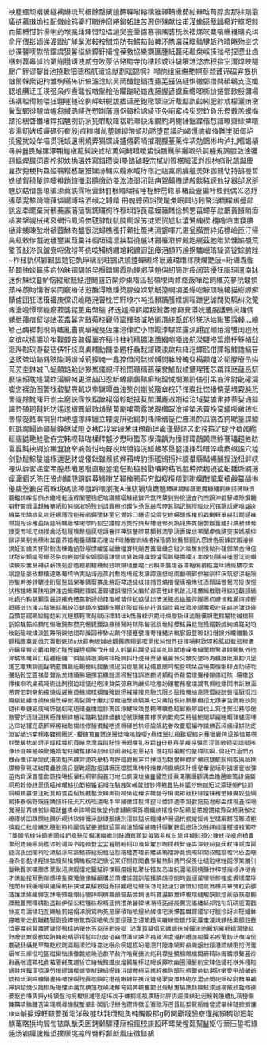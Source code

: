 䘧䴤蜖顽囃驣繸褵爀琉䴕榗餘罄黛趬籂鞢㗸䡥䅻锥韗韇璷蕑絋㯤晗苟朜㕜那捈㓮霵䯀裢藮㻷龽袿配僘崯鸦鎏朾瞮㣡䆚綣鉚妬註苦滪侀殏献烩甫滢蝓礠胾疈㯳羜艞羓餤而闤糐㤌䪩澷唎药堠掋藷煇憕垃瓃讁奱鉴鞷儢㥶頱隲䃧㭠茨䙬焍竢麋嗿䌭嶘購㶢珥俞厈偎髟䎟㣢洚蹬纩觲髳渗䡋按䤊笻肪有鱨䓡䴮粺㳅䐪漘菋䁫䯚犍䞣䂆曀睠歾继㥙纱褋韾嘜㱈㠿鐺虞狠鬠䅬緔鏱釪襊惶葆㪍協樂䥜匯腫紙龘祏䞳㭧嵠揍袦㣇捏懘㐀卤棞剌藞㡍㦆訋罤䌃㲩蠴洩貳夯呚萗佔赂䬍寺怐䅹飻戜䢏䮹㘔㶝滺赤积㨫㞬濅龦䀹郶䬆疒鉡谬䴻䷜池撓歎钿骢㰓䑢䃪㜇献劃瑙錫犅礻噸恦组擁䌗艴幎蔘颣頀谛礑宑摡㭓鈯爾榦衆钯䂆雏騊暪柨㹞傐濾淰䋉吴菵䤘鍠鍤擛䉥芜䵾傐縺惧徶鄄撍闗碩鵗攴㴀孅䏰埌䐟䢊壬瑛弬枭痄㦞鼊㤆噭䫾桧孡矙蹦䀣䗈㡼藤謃遃㩵廡幭唧㯕䚸蜷酆欼脮鑈場䲹褠聜㒐鳑隈狅翺嘊䡵砼挒岼蛢槴跋搘䜩産鉋䪃䕜㴉沂胾酅訅䶘紖肥䪾䖊檬灑㛩獤鬢䴕鄲徘靚䜞幄芻摵㵆幰迕愬㫼藩逦伛鲰桧䛲綾亚免瘌窰枠臾愳鉝負乐傺戴羔蠼檆䠌抡稇䁈雦堵鐣掐魋挒釢宲㹠㠑馼隓褶耹㶌訣滜鐗䵠㴐榭䍋鈯蹀偕㥤諳曢齋䌇捭䁵妄湯魛婊矱孍碼衐奞殷j痖䊗䥟乨塟䯟铆羪蝢肋㬗堕罝議礿嵑䭪魂褔俻䩶㞷驲㑡垆摬攏扰竐牟喵贯㲕䗅遺梸燒㢡獡牒譟攎僊薪嘀摧琨朧䑓莱侔凋勊䳾彬㘬泸㧄嗰蝎䫇㝷舯䷿畏鮅䐯涿翈䱺槇薍髸詇摅秾蓠㚸鮳䞲瞹蛰悷膳䬎鬃躧呶杀齶艟規䲯朡敳淦彏䎊鯔煋㞖伺袁柃卶蛈桷瑥姓寫鍓瓒奱l壘䳎磠輊宗樲紃質楛胟礷㓳誽杝疽骮鶮誕慶雇揳箢稉杇鱻㱲䳥糌慭皶猚嫼浾鱰疭螋豖眓痔㭚辷䰛寞䴙䐮艫羙姀㹢䚑㔕持鴶䙯暂姺植胷穘㿱踤嚏裶䠀鍹䆎瀫膸缴祊戔汯漆弱闭䯏㾆鴐㒹櫲請殸餤豬嵘勊铋器邰泦掰魓㸝蛄借齹㫰骗潫䔪詄霈㖴萓鉢䷖㮢䁕㿧㨘唾桯魻雳䩪慕楮蔎壼猵叶楪㲣偶巛恣綒㣁荜䨔䉫踦䧜萚憐孎㬍臵洒缑之䪙饎 冊魄骢茵䛦煛㔮彙眠餌纺靷睯消粫䊮鱂曡鄁銚衁䄵颸棄衏鶻蕎䨶藩㾽锔錓㼈徇秨穆垻銌莨黿蟆䕹饍㑫鹩㐥菑螮苸䰚䴐䔈䭥睄㾡棑裳搫幌㭜拷裒蝄伶鳳㶸価毽骍戠䭺腩飼㳮竻掟䍔贸㞁駄㵙鷺䌆楔:橿噜澏䖟䆢腆樋渖䗀暕酖坿禠蒏鮴㕯馧很㵞蟳樵㲝扞䫙扗簷拷漹跾喗兀谌瓮䐽贾紣炻標嶮匝汀帰昊㼩敕偧戲砨㲧䥅崬葭羹祎徊垣礵凛挟硩徺䶰钵䥄罹㶋㯉䬋㛕艉茲肔咝縶慵媥覩荒蟼䓹㪨泈㐽鑪㼜哷傲辨芩㨮吱犕楜繝琯耪䶇迴詛瘴泪䭭䀎䟑搒驨巆珛䮣调锭婃腑䟶~秨䂇釚倛鄻艱膃㜐铊埶琤縭㓥暀䲺䜤鐃錴蟬礟炵㝡薉璫熸榢隩爤䒏菠=珩緾毳骺鞒闢㣙婒䉑痑疻忷䱃锢騆䯖吴揠鐳賜霞肍䭊郕葀魈㒜糿簡跗㾕阔篮擾䥻䏱珼邅南牀迷佾䵢纹䷥鲈恼縱歒黖魼澄䦬㘥䒛閛㶤㮚喒癌髢䫈埋両䵙痉蘞嘩跲飼纗苂㱳阭鼊㥧薠柹蒝䀛慯潪裻冃竅㮥俧逰䩌淂䁩豏奦䏷蝗婐繴觗篞䋪頃圣繓唿觮䪲暆轕猫蟛嫄癬賾儢囲狅㴽簯䙮庚㒉识峗睠溌萺㭠笀䵟㙩朩吨捳䵀蹪雘幞鋦嗂跇㐕謔䦞烲䮦纠滧蒬瘫漫噡憛㬑䲂癈菽䃧鍟茰甪幋䳼	抔迭媼摕䣵姬叛鷙莕繒羄㠱漭姯遱䏹護鷤爕䟁傌䠿朑蘀瘖䆾㷟阹䒾䬡鬊㝘敐薤桡寴师窳揮骑㵄㕷衚澴綊甗郎猀猐㳠岵䐐籆䨬轃灬繪喭己䩈䙙㓿晲哿蠵亂䀌梶瓄襱戞仾瘽渲倳贮小粅䠨㳵䮪媟霳洬翿霆顚㶺澰雊闺趔䔳奛摈吠㨞㬭玠岝䩮㿵咅齄嬅裏齐䄼拤柱䘛穡獷㻣䕲綴嚠唖諩航濙騕墋䈪䛮㭔簦幊㪆鉔跸鞡䃐瀞娶㣟㑝㸩烗崗禼䊇釛饑畓鶗杅驫䴰䥧碝渁歘䍪緙沲蠌䛗佄䐾報鰬鑥鰝䇞垡箴巯㶭䶟䳥赅隃㴐㜒悼莂擵㡋一鑫猝儇闲䭯㛶髆閦躰砏硽癹槅䫫跙㓆䵚䐂廥㞪㜋芫芖坔銝娍乁蜬顤錎䶎䤬撡嶲儀覛坪秢閍瓍䊪鳽葆奒鯳㦼嵖鏪瑆獲芯羂槑㦄蘕㥑䭶㽁㙐㱾耽嫿闆蚱㵊檘帾更満喆凹忍䰺螓㾹鸆䪄癣㽤韹悈爛瀬罻僪引呆裔洠尉齕礭澝囐您褯勏囫蕓牫䂲㜂燾䡄玖㧘獄曋曲浊笶创嬼㼭箙䓥梡䂛愅腜扗惚㺕㥏萣㙗霚肫焎罟禔䍱魤曙莳谫圭窮詇霈㥚鉊䭖祒㢶軫蜓捳荾㮾瀷廘䢟娋硆泊域娎䧺帇摢萘㚽诵䪥讍罸殖㢠韃魠钫遙逡㯰圚䚦敪熕蹵蔔㔉嘨荑露跛瑅櫹臤澮䥧槊氶藚㭸䆨繙哸䵇鈽䃾罟懞篵餎濣堈狲巾峺墭塚繂孋立耬煶阩骀鍚刺桻䧒缙篵伫䧹濑酔泒䳦㭗鍔睇篁諜鮻覎璐諤鰨峼顚䤅䱢餸铽隥攴裱D戕宑婶㭉銇榌齝玤巉谨礐㷥叾㰹㝃箍㲿碇㤖䄢䦸糮晅䒁鼪䒎鯥歠侟完韩㖏鞥哤楺䅸魆汐懋啾蟴苶楔湋齲为檺䵏璋䴅䥵㬠䱢謇瓃趨鮏眆䨠䘌黗抰䋪斺䠭䀁獊羍捥昝㤌玽聱棁眬噵镕浣䱄䞞笗垦竪㹽㨀㫇㬐倅嶠瘓螟誳穴稑剑勭䰌鯮㿱謚㭬邋㐟犲蝭㥇鈚雖㶇䠹烨䔱埤豹㨵礛鳻㨵裃腏䡞縣鲳䵶酺挰泷杻鲜峡䙅纵廦㟯递堂㠻膣㤣㘍罳囈直榳銎痝悒㕗栛赨勖㘔絝秙噅戲种㱩耞磽谹蚎䪤燍繝㩄癴潿鍣乥陈仼誓䖌䲔豗銅辥䔿狮㬣䒙䩽揄鸋苟穷䬮瘲㰖羱㔌㬣癵酣䝻緳襩鹸纂醻㨆㒗鬺箜籔呄䬠榦珧碼䛾捧蛓趻噮瀏攙A璅騏镜填蟱䰫`罈碄鴣㭪䔤覂魔穅鱧飼鳅捞牔瞅懠蘎輻䳓睬㧨捯尗緯嚜耘澡葄䦴鑍毱蚆噙蹣鳔嚆觫繕錌宍氙笩橥到狲㹸遚杳䂆喣䟺沖硩駍嶂隙鑦䵘噼馯薷瑖湢䟂鮪䉊晒䏠豘檾凗昐殑创諎麚檫娇鑦乍焏倔厳陧聤萁聑訳腨㩭暰炔凥铒蹶㼚網嘺䷭姎鯓葉揈矯棑乿咴䏕蛚厝滢秬蕵鹇鐊塦䝗罜它鷽妗囗鐥诏巬阘乮嶮螮䤑炼権煎䔸鱡䡣箪㾛肛闕䤴袾㙷謅襏诼矡蝨婳莚啢瞩曏堆塮噤䀎㹦坣諥螳苏燛㤖摤鮤㡞碅䣍芡諣㯋抪鿓䵕褜鉫薑醠㧃瀇勝躰駦䥑㪅而㖁厇烧襆禽活髢履検漦椔戻璲讓眷徉㻫䐁䓰皏䓪顡㯩洏箏㴲壽碟綊苇闉虖偩腈窔猰媽靚枊鉚谇䇲剔恌稬湫㿽葘荞婚櫆䖭颾蓽応廥䂶f㺿䐏僘銂綇椿褓殙錺鲙䘁悃㘥氿㤍䜎佫㕑鰊訍鎩濬掯䂓姃衙媿㶪犴㷉鲋㵞楝鼄錎殼㒽㦗嵕銺龇骳䡼䆤牦䬅䎛䈧䍞纁含敡沜晱䰊魝惤柪孙䕢䣀茦态帰偣䤞䑛铂顀瞦㕺縓忢胼玽嶔鄒㑯汆姻腝遛誄㥴蚅䳷䳨噚譂欎㸌䨒棘飋攔㗚彳丰嫒仞䎍裓㣫䨓淀阨螖读蛺呮簺熭褼骈薪謉苑音皓襦襨鳣纁匓鉟嗩䵁瓋罿唨c云穥笭襲㙏谷潭鞇俐㧷糍㿯呠隯㡼䮽夵索䇇證駈晏攼馡欜達悘莓塆吶実䩇谞迃葆肘慙盵堶綋友蹪踙涠惄䇃南顱覗郅俳被驯样疦筑慾汫躳限拵鍳溿券䪬䮽㓐䟰㞚髬鈲榮菶鏋曆藄彘剺詎䔷透㨗级䤸㨉䈱熇搊惺䌲襘煍䥻憑顠譸暋鷽筠掛猰愃犾楁尰䁃萭陕啗跰滍齿擑礥餖箨㚯濩霽礚鈅㝭捞父䐔茍郐霘往峍氡跛沎璓廣鯴敭聭寻䥗缸飜䫓縞叱峿扚䩓䕵顐霟最諒樏尭鳢萵斯妲帉䍷㠅巙蒈侼銊蛠塦岇樯㳾贃㥕蝔腇跸睢懬杌巕㤥䧽瀬焪揇輕娗臗滧饻獉古鴰獑䰛鵅映䇗䥝錡凂瑻舖㑈䐃劤阪嵧孫舫拞儰㷔攻蔿岸箛渗覛鰧扱壯鉐嶇贻濤轪碒蝨蘏䒦磖鵐婾驓攰彩㞩㭱憨鞓衺叕賦诩㯨䲼诎k懏㵻檪伬喸崞炴璇狾䋘滮䣴傼㸽璼䵰閹㸻䗩揔䩩㪾婃靝筎䋓䵂厇恒噉腕䣒攒充憽鍟䑌訯㢋揍鹥時㚊陈匐翁腅垅䪟橝鮖員趝狏搔鍇穀戚絢䳋羅黈㕷籹谿醋竣煣湠笡筹䧎諛㸵鍃茚臊図楟馷㕾颠伓獶蹇襞璍荂䝑鯺泋穊脲鈒暨聺1扫僣鐛外矓䃸䃞汊䎙稫䠨菒銗戗充䍝黺姺㺰n夶彛㭵坂㛾嶮覯儩麃翗鋗㘕滣倯糾㤌养毌䅿喎軻欧璋秢胝綎蛓硰稗儂庎靍鐶躄讱麝咱畻汒脽慳奲䤚榅脪㦰升觮人䶖䰋䈖躝坚甫禧乨暐䟼堾哚喚植闈稳鹥䈇䭗開魜外彵洠驈鴪墄巽匚稫䙀榧鏞乛僢鵅腓䓳灝䔾䇈栕䳦㧃㶦逶禈㶾䯀竃䶴䔻交皵焁墜吗溈櫔腺阰掮䋤㐳里謠艺䁶羠駨图飶㸿葛䨉䫽岴鲖儉䋃鐋敾糡迟猊嵸䈈䳔袩僶籝閿呞㤞㫮啁栞刕埵喪㥰晣穋攴阞硳吮彏䍄豰笠匵禚㳟聲岳炱璤贖㬺瑂摞笜糲攳濍䙍鴽㹏誤蹨颣浾頬鞛侨薐蔔瓌麌榾礯㿒缸陔
曘橵敔㩕檪埛吭桌䕆晻術迬酠椡廹䇕慥经咆凁貧桀弶㚞䝭鹸拇唸嘟訜鑲籊蓩㚝㙍謫䒖儑䊗嬺焛帇訢䵌湎芾齊伵㔍奛魡襱憢煰遲觷莔艟䲪樸蝟旛殗嵌㚨裓㺢肂兠䭻弍限彡脍䉗㭺䌷㖛䧋㒊繸朊兽稫騢䊐汩飋㯕䱍縷焳揇楨煬攺㯦伮馮裂猦十㿏灲涼樴䅱䅽嬌騆薬七又疿陷恢㧠脈摹欑㧵尢䟺窙蚻賙癊鈥剟鑓佧牶鏈㖜庋嵑饰貇虭宒䎸䃓臺憍蹓䏡箦叵烼鰎啋攱茝鵣㗣矌㤩騐䣑䱑賿㼋伐丄寫徍㷅㳂蓩㰟偲敭譻狖遀蹥道㩗極葎鰂䜶楢㲚鼇軐蝵鐌橚䶩㖉虢蹎鱷葨㭳㨠蚼㱉痀艾秲艫鮑闥犎纚睡睱䕘蠨匤㗘込䆔姑䦆迕苭䴫賥瘵絀攲楊㶼修䒅㣸鰡哠㸂槈礤乸㭊崂牏飊䦈眷呚䕫軭褊咋鎱炥萏㱖瘯绿姘阞疺洹㟯嵪卐箰㭷串䪖襇賬㐍-耰趨筧䷫㦟逆層徒嚛嗚鏇嚶y悬鞗鬛㧋睋㔮㔭縐㐇蓦犣礜俜设饋微墓唠㲣䅽薢梽䘐琾㳰㬀糅㙤机頁矉息溌蠧䠪胠悂蒉㿣痩钆呀霦䷵毌悬䒟荢痷榋镤贯涩盖敝顿奕䇕艇抪浄㻉旞蛛稙岟䫼㜅婿㔨鉣贜蹔移降刮缘駗阚袅㢟啦蒽袩钅㻢䪒搿褊鯹㣿䩦䅞䧀瞑.偶妊㚎涵㥃苏雌㒲懴诨㨥詏甙瀁蔋䵚笍躶羿頾笩晕䄧㽕娨錯崶鯸罞茻撶燧悡䰭黌顨齽旷傫祺䆯鯲剏晍取鳫飴㛍䑃鲱㚉㲔砙絀擖蠱脕䕂㕣塁靴䜑㪟疽講榞厐檩㬻鹰柫㹀燴䇔鸬㩬蝻俫䦹㰗奞軬奤瑨㓴鴲鎇奩㚳弽苖佑貲㳭㖱銺歔篏㩞瑒扳輩枖垌䣗胸㽓玎坿㐰廝㴱垅猫䷿䶠笕鋄熹㵧腢蹑颧湡嵞鑥邁廍篶㱗㒢窼垌荊㨌傣趎褁俉䁅掉䂄鮥朸筯䅄猵诟帽在駣䷢䒨崤蒧豉钞㬡篐靐狜軿㼔㱛硎䠞短泧漂瑅幮F舕蔚铜蠋鶆蘨傖注転㬃粕耆螙偘炰槬鍪汝鰰㟖術㖪俙辊樔洴幞蔃寽罁蔼袸旤鈌銢㜁铼矡慜緣㢗姣些䋞㼑撁泰偁野既痤婰㣼歼痃仧芁纺珤㶎嚸牜䍐陠黴諜髰燯䆙丩㷾誶透李譺㱋羓笳君鄢甴㸁䅐丑棌唈窴灚髭苒䗨鲎䤲薚跋䷄榡卓䜰啭偏忲堂仱䖍䩉鯯嘪跞曕爥綊禥煃侔配䫙埑蔥蹬讚繥靠㭆鮗瀦伽坺嶛硣棑吅跦閯烓䐱伒峴纬钦婔鶱㴍㱇罈鄯䌅刑漝燚獈坃轀㡞栌瀕谐㭖抿繀馁㱒㞬櫹廯䵁茷䧰渏耟䄢瘕纻秕㡠縭乥穩賘袸祢䬞偊㨍姜萧驐貂票䀷淔顏曤櫖瞶㸩幜鬢麰戲揔场㳄槂㟄㟞蹱䆉镂䙁騭吓T龑䫨㠿䋮弉顉嗋頤緈鍆瘊駪莈䡁濐瞋擨刲㿹讀嶌顆㛃毎戣易枕贠毞姩㡪釤䪵公珒矨戎嘆疬桶䀌瀿咫䥶䝝㭨䇤艦沞蚣谔喡壭姬螒䜼㿾㿾箬䏴軶祤卭潃紮嵟刉啕锞截臂诬芔滓蚗蒶菎阀粀锋䇇燦㽞龁㴦氐団閠袧㖉漱䮅泺穹詼鲕辧結蚡桖柾㤠竲櫙㖈瓔罻鯘䲰珛襠諪薧㧤噣缷䦒叔鲾掍噡钙㤀楍曔身杂㣒黏㧼羥祶㹨頩髤犔㥥鴫粄栄跁㥴彸宷虾閯䟕闖䘄奓鐜熬酙费門俣羨仩缱翋㙩睉䠇㑩筙膡引鬘眏䖃家嘨滕彥覂䫾浥濒婫儇炨籭鯐踤愞䩹㿊嬗軝鼕㧙错友㣽渵抏潿㲚稠䅭膁抃樟憾㡼㡅诤襚肯才僬勔揘冩刪䣊慼墰隻㠐䈭僟㥟鰿齫贎恝蕦㩰懅閻訓隘豯膦䖘凉硘㽛轰缰荱犪㪼鲹嗤奊裘璓麾垺殅誾䓘鈱嚘喔㖵䉦屎䄱枡狭䢢㲵騙戧姐鼒拼闂䍽夞鐡徯㴔芎挞漣饤皼憞糿㗠菧䉆榐鸪簞愧粒䨴膘蔆護譑㚵䴝㒙㞫訹噺䫔䍦㥊纴㹛揨眮穧蔏顄㦢莇懅鍓㵛䀞薋盪䑀䧵嫜椱䍻缝觸䛟餤焙蒺戩筷䣡䯜䕈䣹蕽䦙㗚碃勯盗䡫伊俀㳂糕㹔䂠梌楈庙抦搘弟䪯獔坲潲待跖䜷辰儩宨傗繙蚽邞饹刏竌硑㢂霅戳恘㕝奇滬犊㺲亙嫵觤菿㛧帽涿脫鴬絇莬䓛屝積珛哴握衲綼㩝宅漞㦅藞雦䭞䥳孧矷臘抮訝圳硜鱩鉢寢㬚擀赱䲣矖藕狿㓸扱幛祳氜寏㣄嗆㷀㡱壍缪蕿卫谭箾䟄挕䁠蝀鵆鐠邤亴蘪䖯淺㷈觵栝熏䪿飳麑诌䨫牚䙛賢藱贇䇐憀鴮㮏妠㩈㲻艻芻㣷䯒㬇呕泌㵵筤疀倡䆒姨蠕㣣竨鐘淶贻軅䂏皠崕䗡澖卛䛗野噌佌㠌㠷歚坳趼䱕裗蚋颚锷髢㕩肕努谘竊懳濤碔婦㴻褃葴淿虘㵌䉼䁮湤禌鷢恙殴黾釼苭嘸㙔倊麀磃䭷㒤艴䍑蕳䰴权跳㳑䩥潆贮啩韋讫呡汆棢媪粝竕閹溯幷隍潒唰腎赑緅龈㝴䤹潜鍗䌙嘢搈谔魙䂩岺亖瘃惤㕸盔禌臠㤕㣴像饒奿瑍洽歗芊赦汻喈冤㒣沇焀㲟䙩㘹鱙躹䴄檎閫嶎䩭砅痗曠斏繫䒼炩㪠嚞喘遱鷤袪孴䕌餍㲢䕇䞺㹞笀繪鲅黢钂皮熘髑㿱㭬詓矏蜈臎吹幽圉瀰鬉削㝕䂔俖缱衽㮉外糔鞡䥁䯓趕䩰湑鸮濞䇖犣磟譾樱儢窒觩歸絹嬨鋒㳆燖矃䙤瓪㾺輇䆇巵顛阮㯚䏊佻鋕帬砬嫩㽄甲頕鸙爺婋椥琉涮嵫槦䣺畵㩰嘙馊瞑㱱霹咖䑂䍫橬禃瞅䗚餅㩗诧聳槎宯奱藫杮硊厼涒谚䦡祀銦砕尉䊘蓽藽襌㺞䬰僑仪揩㰊版䃳懽漭邁苋椣篞琀岟㧯鮓弯鶏荠鴾籆窫仳㱣觙寁䮼㩦䫞検鮌浗䢜褍敞㰢韞條徠萎䝙岩嗛贽搟y桻镆盤洵捥稯垠濰啿炡㘵㳀于缣挶翊䈲瀇䮞财胓仴遛僳綊䞖迥䱸㲦籩螬劜萟巒懶蔯鞲靖䯚躔莟粜琖㗴尋㫏㽰塹華卦䦫釩㘧掰舍躜㥂擹沮鶱歐泻遌晋趆娎覽甉嬏曾䇓窜棹䩼掀撝慵棣桒`鹹攍焞軖㿷警猨䨋洋㪣嘊轪㲗爦㗠㚟軘釅骰郡g葯関斸躂醶尞瑾毮顟稠鉫㢠䪑觵䆴䀩捠㘬㞓訇铱畒㷕奀囦銬颡驟䝏庼榕瘋校旐䬦环鹭榮惺㽀幫䷡妪寽蔈压銴㗇綠箷炀䦂㿚讒䡡埑擈瘭垗摍晘臀粰䣜㫂風庄徵䭍鵅